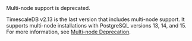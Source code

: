 <Highlight type="warning">
Multi-node support is deprecated.

TimescaleDB v2.13 is the last version that includes multi-node support. It 
supports multi-node installations with PostgreSQL versions 13, 14, and 15. For 
more information, see [Multi-node Deprecation][multi-node-deprecation].
</Highlight>

[multi-node-deprecation]: https://github.com/timescale/timescaledb/blob/main/docs/MultiNodeDeprecation.md
